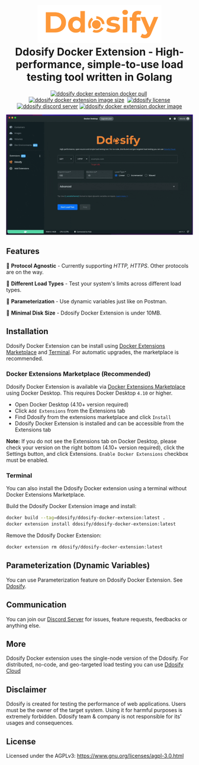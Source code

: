 
<h1 align="center">
    <img src="https://raw.githubusercontent.com/ddosify/ddosify/master/assets/ddosify-logo.svg" alt="Ddosify logo" width="336px" /><br />
    Ddosify Docker Extension - High-performance, simple-to-use load testing tool written in Golang
</h1>

<p align="center">
    <a href="https://hub.docker.com/extensions/ddosify/ddosify-docker-extension" target="_blank"><img src="https://img.shields.io/docker/pulls/ddosify/ddosify-docker-extension?style=for-the-badge&logo=docker&color=orange" alt="ddosify docker extension docker pull" /></a>&nbsp;
    <a href="https://hub.docker.com/r/ddosify/ddosify-docker-extension/tags" target="_blank"><img src="https://img.shields.io/docker/image-size/ddosify/ddosify-docker-extension?style=for-the-badge&logo=docker" alt="ddosify docker extension image size" /></a>&nbsp;
    <a href="https://github.com/ddosify/ddosify-docker-extension/blob/main/LICENSE" target="_blank"><img src="https://img.shields.io/badge/LICENSE-AGPL--3.0-orange?style=for-the-badge&logo=none" alt="ddosify license" /></a>
    <a href="https://discord.gg/9KdnrSUZQg" target="_blank"><img src="https://img.shields.io/discord/898523141788287017?style=for-the-badge&logo=discord&label=DISCORD" alt="ddosify discord server" /></a>
    <a href="https://hub.docker.com/r/ddosify/ddosify-docker-extension" target="_blank"><img src="https://img.shields.io/docker/v/ddosify/ddosify-docker-extension?style=for-the-badge&logo=docker&label=docker&sort=semver" alt="ddosify docker extension docker image" /></a>
</p>

<p align="center">
<img src="assets/ddosify_docker_extension_hd_cropped_comp.gif" stype="background-size: cover;" alt="Ddosify Docker Extension - High-performance, simple-to-use load testing tool quick start" />
</p>


## Features
📌 **Protocol Agnostic** - Currently supporting *HTTP, HTTPS*. Other protocols are on the way.

📌 **Different Load Types** - Test your system's limits across different load types.

📌 **Parameterization** - Use dynamic variables just like on Postman.

📌 **Minimal Disk Size** - Ddosify Docker Extension is under 10MB.

## Installation

Ddosify Docker Extension can be install using [Docker Extensions Marketplace](#docker-extensions-marketplace-recommended) and [Terminal](#terminal). For automatic upgrades, the marketplace is recommended. 

### Docker Extensions Marketplace (Recommended)

Ddosify Docker Extension is available via [Docker Extensions Marketplace](https://hub.docker.com/search?q=&type=extension) using Docker Desktop. This requires Docker Desktop `4.10` or higher.

- Open Docker Desktop (4.10+ version required)
- Click `Add Extensions` from the Extensions tab
- Find Ddosify from the extensions marketplace and click `Install`
- Ddosify Docker Extension is installed and can be accessible from the Extensions tab

**Note:** If you do not see the Extensions tab on Docker Desktop, please check your version on the right bottom (4.10+ version required), click the Settings button, and click Extensions. `Enable Docker Extensions` checkbox must be enabled.

### Terminal

You can also install the Ddosify Docker extension using a terminal without Docker Extensions Marketplace. 

Build the Ddosify Docker Extension image and install: 

```bash
docker build --tag=ddosify/ddosify-docker-extension:latest .
docker extension install ddosify/ddosify-docker-extension:latest
```

Remove the Ddosify Docker Extension:

```bash
docker extension rm ddosify/ddosify-docker-extension:latest
```

## Parameterization (Dynamic Variables)

You can use Parameterization feature on Ddosify Docker Extension. See [Ddosify](https://github.com/ddosify/ddosify#parameterization-dynamic-variables). 

## Communication

You can join our [Discord Server](https://discord.gg/9KdnrSUZQg) for issues, feature requests, feedbacks or anything else. 

## More

Ddosify Docker extension uses the single-node version of the Ddosify. For distributed, no-code, and geo-targeted load testing you can use [Ddosify Cloud](https://ddosify.com)

## Disclaimer

Ddosify is created for testing the performance of web applications. Users must be the owner of the target system. Using it for harmful purposes is extremely forbidden. Ddosify team & company is not responsible for its’ usages and consequences.
## License

Licensed under the AGPLv3: https://www.gnu.org/licenses/agpl-3.0.html
